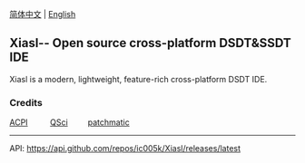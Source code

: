 [简体中文](https://github.com/ic005k/QtiASL/blob/master/READMe-cn.md) | [English](https://github.com/ic005k/QtiASL/blob/master/README.md)

## Xiasl-- Open source cross-platform DSDT&SSDT IDE

Xiasl is a modern, lightweight, feature-rich cross-platform DSDT IDE.

### Credits

[ACPI](https://acpica.org/source)&nbsp; &nbsp; &nbsp; &nbsp; &nbsp;
[QSci](https://riverbankcomputing.com/software/qscintilla/download) &nbsp; &nbsp; &nbsp; &nbsp;
[patchmatic](https://github.com/RehabMan/OS-X-MaciASL-patchmatic) &nbsp; &nbsp; &nbsp; &nbsp;

---

API: https://api.github.com/repos/ic005k/Xiasl/releases/latest
